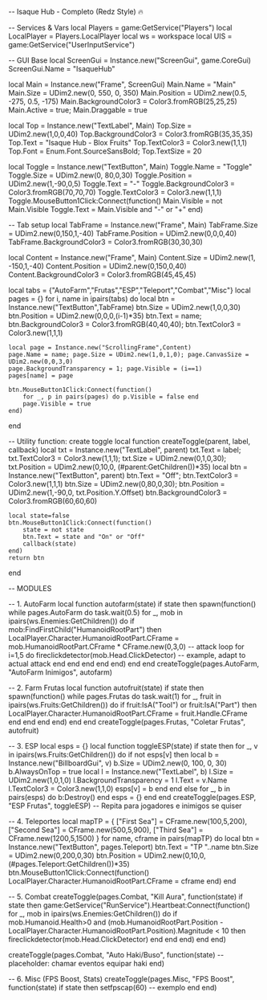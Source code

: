 -- Isaque Hub - Completo (Redz Style) 🔥

-- Services & Vars
local Players = game:GetService("Players")
local LocalPlayer = Players.LocalPlayer
local ws = workspace
local UIS = game:GetService("UserInputService")

-- GUI Base
local ScreenGui = Instance.new("ScreenGui", game.CoreGui)
ScreenGui.Name = "IsaqueHub"

local Main = Instance.new("Frame", ScreenGui)
Main.Name = "Main"
Main.Size = UDim2.new(0, 550, 0, 350)
Main.Position = UDim2.new(0.5, -275, 0.5, -175)
Main.BackgroundColor3 = Color3.fromRGB(25,25,25)
Main.Active = true; Main.Draggable = true

local Top = Instance.new("TextLabel", Main)
Top.Size = UDim2.new(1,0,0,40)
Top.BackgroundColor3 = Color3.fromRGB(35,35,35)
Top.Text = "Isaque Hub - Blox Fruits"
Top.TextColor3 = Color3.new(1,1,1)
Top.Font = Enum.Font.SourceSansBold; Top.TextSize = 20

local Toggle = Instance.new("TextButton", Main)
Toggle.Name = "Toggle"
Toggle.Size = UDim2.new(0, 80,0,30)
Toggle.Position = UDim2.new(1,-90,0,5)
Toggle.Text = "-"
Toggle.BackgroundColor3 = Color3.fromRGB(70,70,70)
Toggle.TextColor3 = Color3.new(1,1,1)
Toggle.MouseButton1Click:Connect(function()
    Main.Visible = not Main.Visible
    Toggle.Text = Main.Visible and "-" or "+"
end)

-- Tab setup
local TabFrame = Instance.new("Frame", Main)
TabFrame.Size = UDim2.new(0,150,1,-40)
TabFrame.Position = UDim2.new(0,0,0,40)
TabFrame.BackgroundColor3 = Color3.fromRGB(30,30,30)

local Content = Instance.new("Frame", Main)
Content.Size = UDim2.new(1, -150,1,-40)
Content.Position = UDim2.new(0,150,0,40)
Content.BackgroundColor3 = Color3.fromRGB(45,45,45)

local tabs = {"AutoFarm","Frutas","ESP","Teleport","Combat","Misc"}
local pages = {}
for i, name in ipairs(tabs) do
    local btn = Instance.new("TextButton",TabFrame)
    btn.Size = UDim2.new(1,0,0,30)
    btn.Position = UDim2.new(0,0,0,(i-1)*35)
    btn.Text = name; btn.BackgroundColor3 = Color3.fromRGB(40,40,40); btn.TextColor3 = Color3.new(1,1,1)

    local page = Instance.new("ScrollingFrame",Content)
    page.Name = name; page.Size = UDim2.new(1,0,1,0); page.CanvasSize = UDim2.new(0,0,3,0)
    page.BackgroundTransparency = 1; page.Visible = (i==1)
    pages[name] = page

    btn.MouseButton1Click:Connect(function()
        for _, p in pairs(pages) do p.Visible = false end
        page.Visible = true
    end)
end

-- Utility function: create toggle
local function createToggle(parent, label, callback)
    local txt = Instance.new("TextLabel", parent)
    txt.Text = label; txt.TextColor3 = Color3.new(1,1,1); txt.Size = UDim2.new(0,1,0,30); txt.Position = UDim2.new(0,10,0, (#parent:GetChildren())*35)
    local btn = Instance.new("TextButton", parent)
    btn.Text = "Off"; btn.TextColor3 = Color3.new(1,1,1)
    btn.Size = UDim2.new(0,80,0,30); btn.Position = UDim2.new(1,-90,0, txt.Position.Y.Offset)
    btn.BackgroundColor3 = Color3.fromRGB(60,60,60)

    local state=false
    btn.MouseButton1Click:Connect(function()
        state = not state
        btn.Text = state and "On" or "Off"
        callback(state)
    end)
    return btn
end

-- MODULES

-- 1. AutoFarm
local function autofarm(state)
    if state then
        spawn(function()
            while pages.AutoFarm do
                task.wait(0.5)
                for _, mob in ipairs(ws.Enemies:GetChildren()) do
                    if mob:FindFirstChild("HumanoidRootPart") then
                        LocalPlayer.Character.HumanoidRootPart.CFrame = mob.HumanoidRootPart.CFrame * CFrame.new(0,3,0)
                        -- attack loop
                        for i=1,5 do
                            fireclickdetector(mob.Head.ClickDetector) -- example, adapt to actual attack
                        end
                    end
                end
            end
        end)
    end
end
createToggle(pages.AutoFarm, "AutoFarm Inimigos", autofarm)

-- 2. Farm Frutas
local function autofruit(state)
    if state then
        spawn(function()
            while pages.Frutas do
                task.wait(1)
                for _, fruit in ipairs(ws.Fruits:GetChildren()) do
                    if fruit:IsA("Tool") or fruit:IsA("Part") then
                        LocalPlayer.Character.HumanoidRootPart.CFrame = fruit.Handle.CFrame
                    end
                end
            end
        end)
    end
end
createToggle(pages.Frutas, "Coletar Frutas", autofruit)

-- 3. ESP
local esps = {}
local function toggleESP(state)
    if state then
        for _, v in ipairs(ws.Fruits:GetChildren()) do
            if not esps[v] then
                local b = Instance.new("BillboardGui", v)
                b.Size = UDim2.new(0, 100, 0, 30)
                b.AlwaysOnTop = true
                local l = Instance.new("TextLabel", b)
                l.Size = UDim2.new(1,0,1,0)
                l.BackgroundTransparency = 1
                l.Text = v.Name
                l.TextColor3 = Color3.new(1,1,0)
                esps[v] = b
            end
        end
    else
        for _, b in pairs(esps) do b:Destroy() end
        esps = {}
    end
end
createToggle(pages.ESP, "ESP Frutas", toggleESP)
-- Repita para jogadores e inimigos se quiser

-- 4. Teleportes
local mapTP = {
    ["First Sea"] = CFrame.new(100,5,200),
    ["Second Sea"] = CFrame.new(500,5,900),
    ["Third Sea"] = CFrame.new(1200,5,1500)
}
for name, cframe in pairs(mapTP) do
    local btn = Instance.new("TextButton", pages.Teleport)
    btn.Text = "TP "..name
    btn.Size = UDim2.new(0,200,0,30)
    btn.Position = UDim2.new(0,10,0, (#pages.Teleport:GetChildren())*35)
    btn.MouseButton1Click:Connect(function()
        LocalPlayer.Character.HumanoidRootPart.CFrame = cframe
    end)
end

-- 5. Combat
createToggle(pages.Combat, "Kill Aura", function(state)
    if state then
        game:GetService("RunService").Heartbeat:Connect(function()
            for _, mob in ipairs(ws.Enemies:GetChildren()) do
                if mob.Humanoid.Health>0 and (mob.HumanoidRootPart.Position - LocalPlayer.Character.HumanoidRootPart.Position).Magnitude < 10 then
                    fireclickdetector(mob.Head.ClickDetector)
                end
            end
        end)
    end
end)

createToggle(pages.Combat, "Auto Haki/Buso", function(state)
    -- placeholder: chamar eventos equipar haki
end)

-- 6. Misc (FPS Boost, Stats)
createToggle(pages.Misc, "FPS Boost", function(state)
    if state then
        setfpscap(60) -- exemplo
    end
end)
